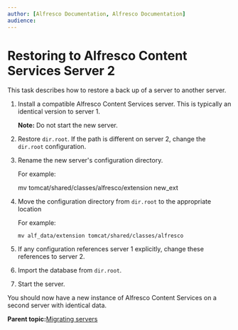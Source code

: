 ```yaml
---
author: [Alfresco Documentation, Alfresco Documentation]
audience: 
---
```


# Restoring to Alfresco Content Services Server 2

This task describes how to restore a back up of a server to another server.

1.  Install a compatible Alfresco Content Services server. This is typically an identical version to server 1.

    **Note:** Do not start the new server.

2.  Restore `dir.root`. If the path is different on server 2, change the `dir.root` configuration.

3.  Rename the new server's configuration directory.

    For example:

    mv tomcat/shared/classes/alfresco/extension new\_ext

4.  Move the configuration directory from `dir.root` to the appropriate location

    For example:

    `mv alf_data/extension tomcat/shared/classes/alfresco`

5.  If any configuration references server 1 explicitly, change these references to server 2.

6.  Import the database from `dir.root`.

7.  Start the server.


You should now have a new instance of Alfresco Content Services on a second server with identical data.

**Parent topic:**[Migrating servers](../concepts/migrating-servers.md)

